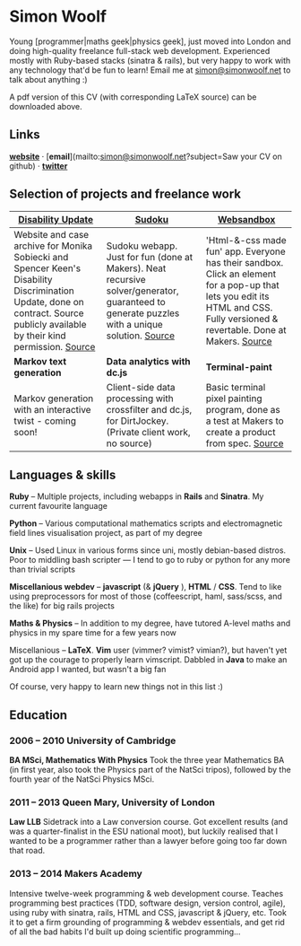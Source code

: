 # Simon Woolf

Young [programmer|maths geek|physics geek], just moved into London and doing high-quality freelance full-stack web development. Experienced mostly with Ruby-based stacks (sinatra & rails), but very happy to work with any technology that'd be fun to learn! Email me at simon@simonwoolf.net to talk about anything :)

A pdf version of this CV (with corresponding LaTeX source) can be downloaded above.

## Links

[**website**](http://simonwoolf.net) &middot;
[**email**](mailto:simon@simonwoolf.net?subject=Saw your CV on github) &middot;
[**twitter**](https://twitter.com/SEMW)

## Selection of projects and freelance work

| [Disability Update](http://disability-discrimination.herokuapp.com/) | [Sudoku](http://sudoku.simonwoolf.net/) | [Websandbox](http://websandbox.herokuapp.com/) |
|---|---|---|
| Website and case archive for Monika Sobiecki and Spencer Keen's Disability Discrimination Update, done on contract. Source publicly available by their kind permission. [Source](https://github.com/SimonWoolf/disability-discrimination-update) | Sudoku webapp. Just for fun (done at Makers). Neat recursive solver/generator, guaranteed to generate puzzles with a unique solution. [Source](https://github.com/SimonWoolf/sudoku) | 'Html-&-css made fun' app. Everyone has their sandbox. Click an element for a pop-up that lets you edit its HTML and CSS. Fully versioned & revertable. Done at Makers. [Source](https://github.com/SimonWoolf/websandbox) |
| **Markov text generation** | **Data analytics with dc.js** | **Terminal-paint** |
| Markov generation with an interactive twist - coming soon! | Client-side data processing with crossfilter and dc.js, for DirtJockey. (Private client work, no source)| Basic terminal pixel painting program, done as a test at Makers to create a product from spec. [Source](https://github.com/SimonWoolf/test6) |

## Languages & skills

**Ruby** &ndash; Multiple projects, including webapps in **Rails** and **Sinatra**. My current favourite language

**Python** &ndash; Various computational mathematics scripts and electromagnetic field lines visualisation project, as part of my degree

**Unix** &ndash; Used Linux in various forms since uni, mostly debian-based distros. Poor to middling bash scripter &mdash; I tend to go to ruby or python for any more than trivial scripts

**Miscellanious webdev** &ndash; **javascript** (& **jQuery** ), **HTML** / **CSS**. Tend to like using preprocessors for most of those (coffeescript, haml, sass/scss, and the like) for big rails projects

**Maths & Physics** &ndash; In addition to my degree, have tutored A-level maths and physics in my spare time for a few years now

Miscellanious &ndash; **LaTeX**. **Vim** user (vimmer? vimist? vimian?), but haven't yet got up the courage to properly learn vimscript. Dabbled in **Java** to make an Android app I wanted, but wasn't a big fan

Of course, very happy to learn new things not in this list :)

## Education

### 2006 – 2010 University of Cambridge
**BA MSci, Mathematics With Physics** Took the three year Mathematics BA (in first year, also took the Physics part of the NatSci tripos), followed by the fourth year of the NatSci Physics MSci.

### 2011 – 2013 Queen Mary, University of London
**Law LLB** Sidetrack into a Law conversion course. Got excellent results (and was a quarter-finalist in the ESU national moot), but luckily realised that I wanted to be a programmer rather than a lawyer before going too far down that road.

### 2013 – 2014 Makers Academy
Intensive twelve-week programming & web development course. Teaches programming best practices (TDD, software design, version control, agile), using ruby with sinatra, rails, HTML and CSS, javascript & jQuery, etc. Took it to get a firm grounding of programming & webdev essentials, and get rid of all the bad habits I'd built up doing scientific programming...

